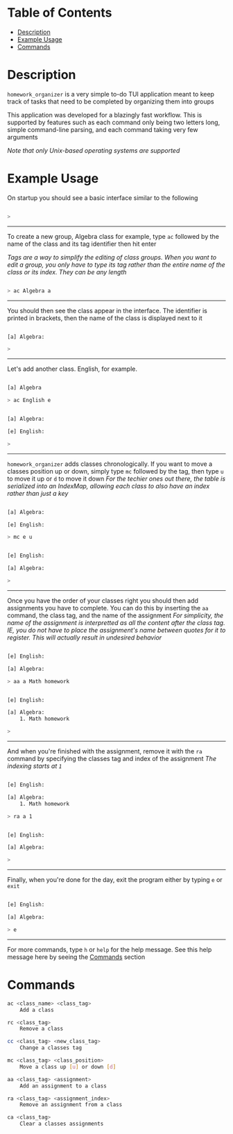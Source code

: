 # Table of Contents
* [Description](#description)
* [Example Usage](#example-usage)
* [Commands](#commands)

# Description
`homework_organizer` is a very simple to-do TUI application meant to keep track of tasks that need to be completed by organizing them into groups  
  
This application was developed for a blazingly fast workflow. This is supported by features such as each command only being two letters long, simple command-line parsing, and each command taking very few arguments  
  
*Note that only Unix-based operating systems are supported*

# Example Usage
On startup you should see a basic interface similar to the following
```bash

> 
```
  
---
  
To create a new group, Algebra class for example, type `ac` followed by the name of the class and its tag identifier then hit enter  
  
*Tags are a way to simplify the editing of class groups. When you want to edit a group, you only have to type its tag rather than the entire name of the class or its index. They can be any length*  
```bash

> ac Algebra a
```
  
---
  
You should then see the class appear in the interface. The identifier is printed in brackets, then the name of the class is displayed next to it
```bash

[a] Algebra:

>
```
  
---
  
Let's add another class. English, for example.
```bash

[a] Algebra

> ac English e
```
```bash

[a] Algebra:

[e] English:

>
```
  
---
  
`homework_organizer` adds classes chronologically. If you want to move a classes position up or down, simply type `mc` followed by the tag, then type `u` to move it up or `d` to move it down
*For the techier ones out there, the table is serialized into an IndexMap, allowing each class to also have an index rather than just a key*
```bash

[a] Algebra:

[e] English:

> mc e u
```
```bash

[e] English:

[a] Algebra:

>
```
  
---
  
Once you have the order of your classes right you should then add assignments you have to complete. You can do this by inserting the `aa` command, the class tag, and the name of the assignment
*For simplicity, the name of the assignment is interpretted as all the content after the class tag. IE, you do not have to place the assignment's name between quotes for it to register. This will actually result in undesired behavior*
```bash

[e] English:

[a] Algebra:

> aa a Math homework
```
```bash

[e] English:

[a] Algebra:
    1. Math homework

>
```
  
---
  
And when you're finished with the assignment, remove it with the `ra` command by specifying the classes tag and index of the assignment
*The indexing starts at `1`*
```bash

[e] English:

[a] Algebra:
    1. Math homework

> ra a 1
```
```bash

[e] English:

[a] Algebra:

>
```
  
---
  
Finally, when you're done for the day, exit the program either by typing `e` or `exit`
```bash

[e] English:

[a] Algebra:

> e
```
  
---
  
For more commands, type `h` or `help` for the help message. See this help message here by seeing the [Commands](#commands) section

# Commands
```bash
ac <class_name> <class_tag>
    Add a class

rc <class_tag>
    Remove a class

cc <class_tag> <new_class_tag>
    Change a classes tag

mc <class_tag> <class_position>
    Move a class up [u] or down [d]

aa <class_tag> <assignment>
    Add an assignment to a class

ra <class_tag> <assignment_index>
    Remove an assignment from a class

ca <class_tag>
    Clear a classes assignments
```
